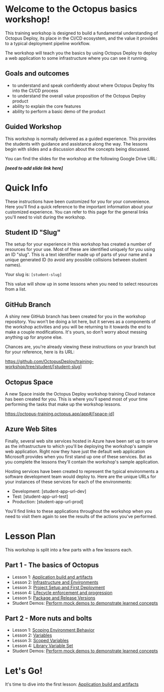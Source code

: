 # Welcome to the Octopus basics workshop!

This training workshop is designed to build a fundamental understanding of Octopus Deploy, its place in the CI/CD ecosystem, and the value it provides to a typical deployment pipeline workflow.

The workshop will teach you the basics by using Octopus Deploy to deploy a web application to some infrastructure where you can see it running.

## Goals and outcomes
- to understand and speak confidently about where Octopus Deploy fits into the CI/CD process
- to understand the overall value proposition of the Octopus Deploy product
- ability to explain the core features
- ability to perform a basic demo of the product

## Guided Workshop
This workshop is normally delivered as a guided experience. This provides the students with guidance and assistance along the way. The lessons begin with slides and a discussion about the concepts being discussed.

You can find the slides for the workshop at the following Google Drive URL:

***[need to add slide link here]***

# Quick Info

These instructions have been customized for you for your convenience. Here you'll find a quick reference to the important information about your customized experience. You can refer to this page for the general links you'll need to visit during the workshop.

## Student ID "Slug"

The setup for your experience in this workshop has created a number of resources for your use. Most of these are identified uniquely for you using an ID "slug". This is a text identifier made up of parts of your name and a unique generated ID (to avoid any possible collisions between student names).

Your slug is: `[student-slug]`

This value will show up in some lessons when you need to select resources from a list.

## GitHub Branch

A shiny new GitHub branch has been created for you in the workshop repository. You won't be doing a lot here, but it serves as a components of the workshop activities and you will be returning to it towards the end to make a couple modifications. It's yours, so don't worry about messing anything up for anyone else.

Chances are, you're already viewing these instructions on your branch but for your reference, here is its URL:

https://github.com/OctopusDeploy/training-workshop/tree/student/[student-slug]


## Octopus Space

A new Space inside the Octopus Deploy workshop training Cloud instance has been created for you. This is where you'll spend most of your time performing the tasks that make up the workshop lessons.

https://octopus-training.octopus.app/app#/[space-id]

## Azure Web Sites

Finally, several web site services hosted in Azure have been set up to serve as the infrastructure to which you'll be deploying the workshop's sample web application. Right now they have just the default web application Microsoft provides when you first stand up one of these services. But as you complete the lessons they'll contain the workshop's sample application.

Hosting services have been created to represent the typical environments a software development team would deploy to. Here are the unique URLs for your instances of these services for each of the environments:

- Development: [student-app-url-dev]
- Test: [student-app-url-test]
- Production: [student-app-url-prod]

You'll find links to these applications throughout the workshop when you need to visit them again to see the results of the actions you've performed.

# Lesson Plan

This workshop is split into a few parts with a few lessons each.

## Part 1 - The basics of Octopus

- Lesson 1: [Application build and artifacts](part-1-lesson-1.md)
- Lesson 2: [Infrastructure and Environments](part-1-lesson-2.md)
- Lesson 3: [Project Setup and First Deployment](part-1-lesson-3.md)
- Lesson 4: [Lifecycle enforcement and progression](part-1-lesson-4.md)
- Lesson 5: [Package and Release Versions](part-1-lesson-5.md)
- Student Demos: [Perform mock demos to demonstrate learned concepts](part-1-studentdemos.md)

## Part 2 - More nuts and bolts
- Lesson 1: [Scoping Environment Behavior](part-2-lesson-1.md)
- Lesson 2: [Variables](part-2-lesson-2.md)
- Lesson 3: [Scoped Variables](part-2-lesson-3.md)
- Lesson 4: [Library Variable Set](part-2-lesson-4.md)
- Student Demos: [Perform mock demos to demonstrate learned concepts](part-2-studentdemos.md)

# Let's Go!
It's time to dive into the first lesson: [Application build and artifacts](part-1-lesson-1.md)